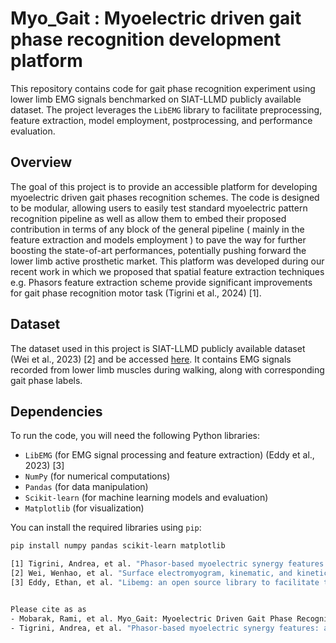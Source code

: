 # Myo_Gait : Myoelectric driven gait phase recognition development platform

This repository contains code for gait phase recognition experiment using lower limb EMG signals benchmarked on SIAT-LLMD publicly available dataset. The project leverages the `LibEMG` library to facilitate preprocessing, feature extraction, model employment, postprocessing, and performance evaluation.
## Overview

The goal of this project is to provide an accessible platform for developing myoelectric driven gait phases recognition schemes. The code is designed to be modular, allowing users to easily test standard myoelectric pattern recognition pipeline as well as allow them to embed their proposed contribution in terms of any block of the general pipeline ( mainly in the feature extraction and models employment ) to pave the way for further boosting the state-of-art performances, potentially pushing forward the lower limb active prosthetic market. This platform was developed during our recent work in which we proposed that spatial feature extraction techniques e.g. Phasors feature extraction scheme provide significant improvements for gait phase recognition motor task  (Tigrini et al., 2024) [1].

## Dataset

The dataset used in this project is SIAT-LLMD publicly available dataset (Wei et al., 2023) [2] and be accessed [here](https://pubmed.ncbi.nlm.nih.gov/37280249/). It contains EMG signals recorded from lower limb muscles during walking, along with corresponding gait phase labels.

## Dependencies

To run the code, you will need the following Python libraries:

- `LibEMG` (for EMG signal processing and feature extraction) (Eddy et al., 2023) [3]
- `NumPy` (for numerical computations)
- `Pandas` (for data manipulation)
- `Scikit-learn` (for machine learning models and evaluation)
- `Matplotlib` (for visualization)

You can install the required libraries using `pip`:

```bash
pip install numpy pandas scikit-learn matplotlib

[1] Tigrini, Andrea, et al. "Phasor-based myoelectric synergy features: a fast hand-crafted feature extraction scheme for boosting performance in gait phase recognition." Sensors 24.17 (2024): 5828.
[2] Wei, Wenhao, et al. "Surface electromyogram, kinematic, and kinetic dataset of lower limb walking for movement intent recognition." Scientific Data 10.1 (2023): 358.
[3] Eddy, Ethan, et al. "Libemg: an open source library to facilitate the exploration of myoelectric control." IEEE Access (2023).


Please cite as as
- Mobarak, Rami, et al. Myo_Gait: Myoelectric Driven Gait Phase Recognition Development Platform. Version 1.0.0, Zenodo, 2024, https://doi.org/10.5281/zenodo.14883329.
- Tigrini, Andrea, et al. "Phasor-based myoelectric synergy features: a fast hand-crafted feature extraction scheme for boosting performance in gait phase recognition." Sensors 24.17 (2024): 5828.
